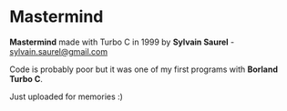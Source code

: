 # Mastermind
**Mastermind** made with Turbo C in 1999 by **Sylvain Saurel** - sylvain.saurel@gmail.com

Code is probably poor but it was one of my first programs with **Borland Turbo C**.

Just uploaded for memories :)
